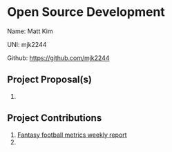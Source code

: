 # Open Source Development

Name: Matt Kim

UNI: mjk2244

Github: https://github.com/mjk2244

## Project Proposal(s)

1. 

## Project Contributions

1. [Fantasy football metrics weekly report](url)
2. 
